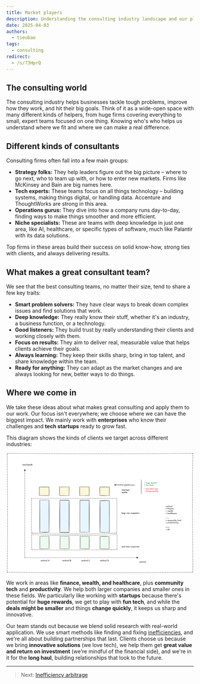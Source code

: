 ```yaml
---
title: Market players
description: Understanding the consulting industry landscape and our place within it.
date: 2025-04-03
authors:
  - tieubao
tags:
  - consulting
redirect:
  - /s/73HprQ
---
```


## The consulting world

The consulting industry helps businesses tackle tough problems, improve how they work, and hit their big goals. Think of it as a wide-open space with many different kinds of helpers, from huge firms covering everything to small, expert teams focused on one thing. Knowing who's who helps us understand where we fit and where we can make a real difference.

## Different kinds of consultants

Consulting firms often fall into a few main groups:

* **Strategy folks:** They help leaders figure out the big picture – where to go next, who to team up with, or how to enter new markets. Firms like McKinsey and Bain are big names here.
* **Tech experts:** These teams focus on all things technology – building systems, making things digital, or handling data. Accenture and ThoughtWorks are strong in this area.
* **Operations gurus:** They dive into how a company runs day-to-day, finding ways to make things smoother and more efficient.
* **Niche specialists:** These are teams with deep knowledge in just one area, like AI, healthcare, or specific types of software, much like Palantir with its data solutions.

Top firms in these areas build their success on solid know-how, strong ties with clients, and always delivering results.

## What makes a great consultant team?

We see that the best consulting teams, no matter their size, tend to share a few key traits:

* **Smart problem solvers:** They have clear ways to break down complex issues and find solutions that work.
* **Deep knowledge:** They really know their stuff, whether it's an industry, a business function, or a technology.
* **Good listeners:** They build trust by really understanding their clients and working closely with them.
* **Focus on results:** They aim to deliver real, measurable value that helps clients achieve their goals.
* **Always learning:** They keep their skills sharp, bring in top talent, and share knowledge within the team.
* **Ready for anything:** They can adapt as the market changes and are always looking for new, better ways to do things.

## Where we come in

We take these ideas about what makes great consulting and apply them to our work. Our focus isn't everywhere; we choose where we can have the biggest impact. We mainly work with **enterprises** who know their challenges and **tech startups** ready to grow fast.

This diagram shows the kinds of clients we target across different industries:

![](assets/target-market.png)

We work in areas like **finance, wealth, and healthcare**, plus **community tech** and **productivity**. We help both larger companies and smaller ones in these fields. We particularly like working with **startups** because there's potential for **huge rewards**, we get to play with **fun tech**, and while the **deals might be smaller** and things **change quickly**, it keeps us sharp and innovative.

Our team stands out because we blend solid research with real-world application. We use smart methods like finding and fixing [inefficiencies](inefficiency-arbitrage.md), and we're all about building partnerships that last. Clients choose us because we bring **innovative solutions** (we love tech), we help them get **great value and return on investment** (we're mindful of the financial side), and we're in it for the **long haul**, building relationships that look to the future.

---

> Next: [Inefficiency arbitrage](inefficiency-arbitrage.md)
